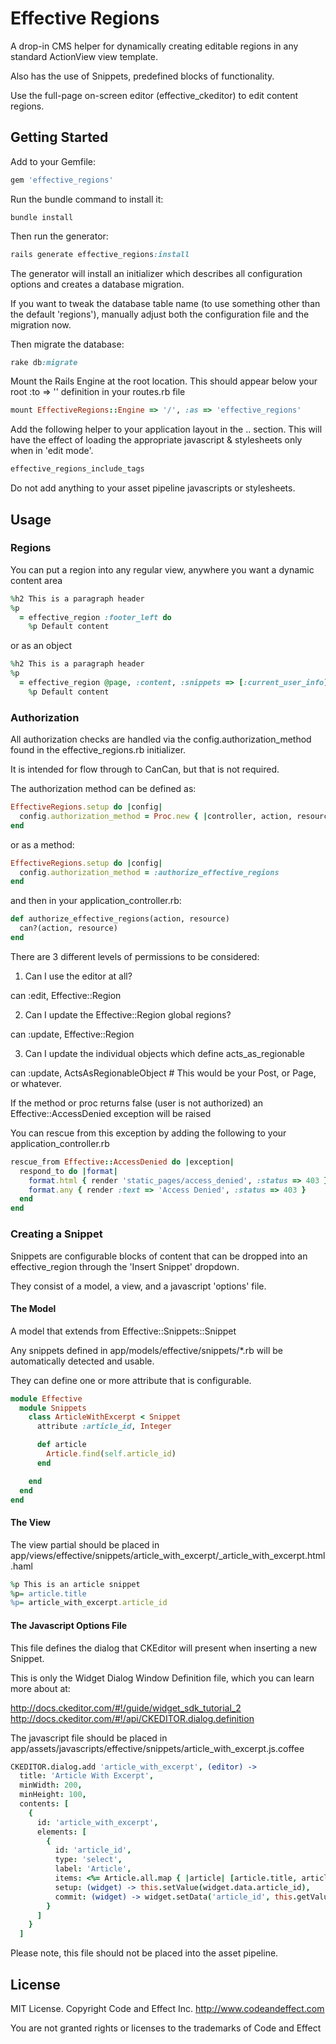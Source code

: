 # Effective Regions

A drop-in CMS helper for dynamically creating editable regions in any standard ActionView view template.

Also has the use of Snippets, predefined blocks of functionality.

Use the full-page on-screen editor (effective_ckeditor) to edit content regions.


## Getting Started

Add to your Gemfile:

```ruby
gem 'effective_regions'
```

Run the bundle command to install it:

```console
bundle install
```

Then run the generator:

```ruby
rails generate effective_regions:install
```

The generator will install an initializer which describes all configuration options and creates a database migration.

If you want to tweak the database table name (to use something other than the default 'regions'), manually adjust both the configuration file and the migration now.

Then migrate the database:

```ruby
rake db:migrate
```

Mount the Rails Engine at the root location.  This should appear below your root :to => '' definition in your routes.rb file

```ruby
mount EffectiveRegions::Engine => '/', :as => 'effective_regions'
```

Add the following helper to your application layout in the <head>..</head> section.  This will have the effect of loading the appropriate javascript & stylesheets only when in 'edit mode'.

```ruby
effective_regions_include_tags
```

Do not add anything to your asset pipeline javascripts or stylesheets.


## Usage

### Regions

You can put a region into any regular view, anywhere you want a dynamic content area

```ruby
%h2 This is a paragraph header
%p
  = effective_region :footer_left do
    %p Default content
```

or as an object

```ruby
%h2 This is a paragraph header
%p
  = effective_region @page, :content, :snippets => [:current_user_info] do
    %p Default content
```

### Authorization

All authorization checks are handled via the config.authorization_method found in the effective_regions.rb initializer.

It is intended for flow through to CanCan, but that is not required.

The authorization method can be defined as:

```ruby
EffectiveRegions.setup do |config|
  config.authorization_method = Proc.new { |controller, action, resource| can?(action, resource) }
end
```

or as a method:

```ruby
EffectiveRegions.setup do |config|
  config.authorization_method = :authorize_effective_regions
end
```

and then in your application_controller.rb:

```ruby
def authorize_effective_regions(action, resource)
  can?(action, resource)
end
```

There are 3 different levels of permissions to be considered:

1. Can I use the editor at all?

can :edit, Effective::Region 

2. Can I update the Effective::Region global regions?

can :update, Effective::Region

3. Can I update the individual objects which define acts_as_regionable

can :update, ActsAsRegionableObject  # This would be your Post, or Page, or whatever.

If the method or proc returns false (user is not authorized) an Effective::AccessDenied exception will be raised

You can rescue from this exception by adding the following to your application_controller.rb

```ruby
rescue_from Effective::AccessDenied do |exception|
  respond_to do |format|
    format.html { render 'static_pages/access_denied', :status => 403 }
    format.any { render :text => 'Access Denied', :status => 403 }
  end
end
```

### Creating a Snippet

Snippets are configurable blocks of content that can be dropped into an effective_region through the 'Insert Snippet' dropdown.

They consist of a model, a view, and a javascript 'options' file.

#### The Model

A model that extends from Effective::Snippets::Snippet

Any snippets defined in app/models/effective/snippets/*.rb will be automatically detected and usable.

They can define one or more attribute that is configurable.

```ruby
module Effective
  module Snippets
    class ArticleWithExcerpt < Snippet
      attribute :article_id, Integer

      def article
        Article.find(self.article_id)
      end

    end
  end
end
```

#### The View

The view partial should be placed in app/views/effective/snippets/article_with_excerpt/_article_with_excerpt.html.haml

```ruby
%p This is an article snippet
%p= article.title
%p= article_with_excerpt.article_id
```

#### The Javascript Options File

This file defines the dialog that CKEditor will present when inserting a new Snippet.

This is only the Widget Dialog Window Definition file, which you can learn more about at:

http://docs.ckeditor.com/#!/guide/widget_sdk_tutorial_2
http://docs.ckeditor.com/#!/api/CKEDITOR.dialog.definition

The javascript file should be placed in app/assets/javascripts/effective/snippets/article_with_excerpt.js.coffee

```Coffeescript
CKEDITOR.dialog.add 'article_with_excerpt', (editor) ->
  title: 'Article With Excerpt',
  minWidth: 200,
  minHeight: 100,
  contents: [
    {
      id: 'article_with_excerpt',
      elements: [
        {
          id: 'article_id',
          type: 'select',
          label: 'Article',
          items: <%= Article.all.map { |article| [article.title, article.id] } %>,
          setup: (widget) -> this.setValue(widget.data.article_id),
          commit: (widget) -> widget.setData('article_id', this.getValue())
        }
      ]
    }
  ]

```

Please note, this file should not be placed into the asset pipeline.


## License

MIT License.  Copyright Code and Effect Inc. http://www.codeandeffect.com

You are not granted rights or licenses to the trademarks of Code and Effect
